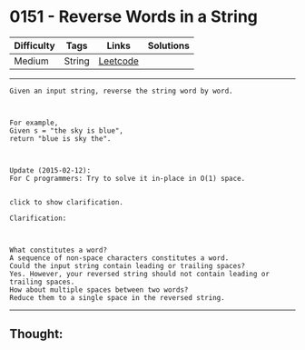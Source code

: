 # 0151 - Reverse Words in a String

Difficulty  | Tags | Links | Solutions
----------- | ---- | ----- | -----
Medium | String | [Leetcode](https://leetcode.com/problems/reverse-words-in-a-string/description/) |


-----------

```
Given an input string, reverse the string word by word.



For example,
Given s = "the sky is blue",
return "blue is sky the".



Update (2015-02-12):
For C programmers: Try to solve it in-place in O(1) space.


click to show clarification.

Clarification:



What constitutes a word?
A sequence of non-space characters constitutes a word.
Could the input string contain leading or trailing spaces?
Yes. However, your reversed string should not contain leading or trailing spaces.
How about multiple spaces between two words?
Reduce them to a single space in the reversed string.
```

-----------

## Thought:
